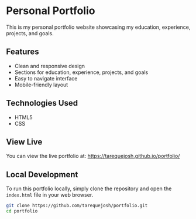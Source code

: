 # Personal Portfolio

This is my personal portfolio website showcasing my education, experience, projects, and goals.

## Features
- Clean and responsive design
- Sections for education, experience, projects, and goals
- Easy to navigate interface
- Mobile-friendly layout

## Technologies Used
- HTML5
- CSS

## View Live
You can view the live portfolio at: https://tarequejosh.github.io/portfolio/

## Local Development
To run this portfolio locally, simply clone the repository and open the `index.html` file in your web browser.

```bash
git clone https://github.com/tarequejosh/portfolio.git
cd portfolio
``` 
